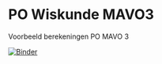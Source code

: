 # PO Wiskunde MAVO3
Voorbeeld berekeningen PO MAVO 3

[![Binder](https://mybinder.org/badge_logo.svg)](https://mybinder.org/v2/gh/jessevanvliet/PO_Wiskunde_MAVO3/HEAD?filepath=PO_Wiskunde_MAVO3.ipynb)
